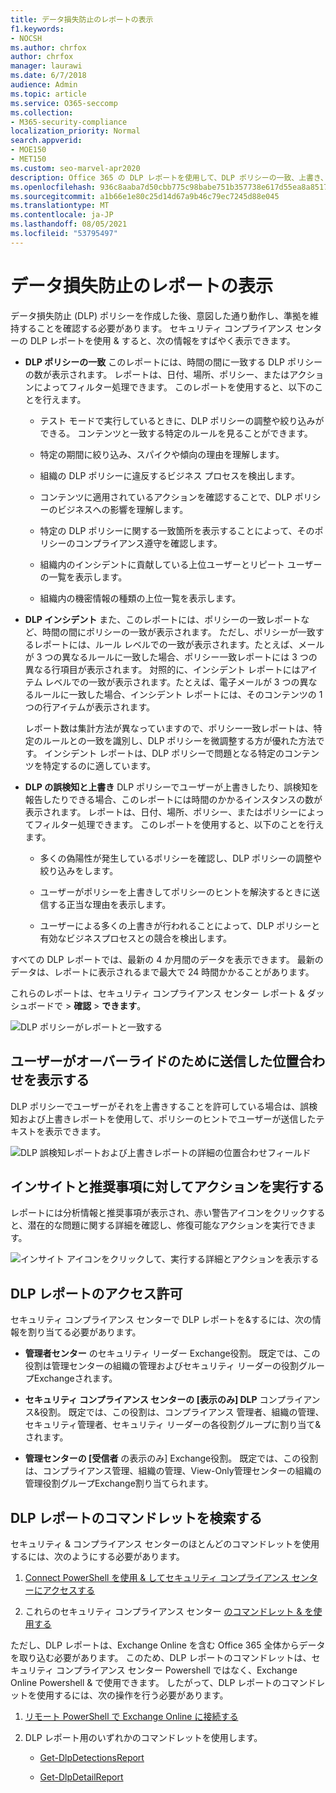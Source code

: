 ```yaml
---
title: データ損失防止のレポートの表示
f1.keywords:
- NOCSH
ms.author: chrfox
author: chrfox
manager: laurawi
ms.date: 6/7/2018
audience: Admin
ms.topic: article
ms.service: O365-seccomp
ms.collection:
- M365-security-compliance
localization_priority: Normal
search.appverid:
- MOE150
- MET150
ms.custom: seo-marvel-apr2020
description: Office 365 の DLP レポートを使用して、DLP ポリシーの一致、上書き、または誤検知の数を表示し、時間の流れによって上昇または下向きかどうかを確認します。
ms.openlocfilehash: 936c8aaba7d50cbb775c98babe751b357738e617d55ea8a8517a86c4f7cdb188
ms.sourcegitcommit: a1b66e1e80c25d14d67a9b46c79ec7245d88e045
ms.translationtype: MT
ms.contentlocale: ja-JP
ms.lasthandoff: 08/05/2021
ms.locfileid: "53795497"
---
```

# <a name="view-the-reports-for-data-loss-prevention"></a>データ損失防止のレポートの表示

データ損失防止 (DLP) ポリシーを作成した後、意図した通り動作し、準拠を維持することを確認する必要があります。 セキュリティ コンプライアンス センターの DLP レポートを使用 &amp; すると、次の情報をすばやく表示できます。
  
- **DLP ポリシーの一致** このレポートには、時間の間に一致する DLP ポリシーの数が表示されます。 レポートは、日付、場所、ポリシー、またはアクションによってフィルター処理できます。 このレポートを使用すると、以下のことを行えます。 
    
  - テスト モードで実行しているときに、DLP ポリシーの調整や絞り込みができる。 コンテンツと一致する特定のルールを見ることができます。
    
  - 特定の期間に絞り込み、スパイクや傾向の理由を理解します。
    
  - 組織の DLP ポリシーに違反するビジネス プロセスを検出します。
    
  - コンテンツに適用されているアクションを確認することで、DLP ポリシーのビジネスへの影響を理解します。
    
  - 特定の DLP ポリシーに関する一致箇所を表示することによって、そのポリシーのコンプライアンス遵守を確認します。
    
  - 組織内のインシデントに貢献している上位ユーザーとリピート ユーザーの一覧を表示します。
    
  - 組織内の機密情報の種類の上位一覧を表示します。
    
- **DLP インシデント** また、このレポートには、ポリシーの一致レポートなど、時間の間にポリシーの一致が表示されます。 ただし、ポリシーが一致するレポートには、ルール レベルでの一致が表示されます。たとえば、メールが 3 つの異なるルールに一致した場合、ポリシー一致レポートには 3 つの異なる行項目が表示されます。 対照的に、インシデント レポートにはアイテム レベルでの一致が表示されます。たとえば、電子メールが 3 つの異なるルールに一致した場合、インシデント レポートには、そのコンテンツの 1 つの行アイテムが表示されます。 
    
  レポート数は集計方法が異なっていますので、ポリシー一致レポートは、特定のルールとの一致を識別し、DLP ポリシーを微調整する方が優れた方法です。 インシデント レポートは、DLP ポリシーで問題となる特定のコンテンツを特定するのに適しています。
    
- **DLP の誤検知と上書き** DLP ポリシーでユーザーが上書きしたり、誤検知を報告したりできる場合、このレポートには時間のかかるインスタンスの数が表示されます。 レポートは、日付、場所、ポリシー、またはポリシーによってフィルター処理できます。 このレポートを使用すると、以下のことを行えます。 
    
  - 多くの偽陽性が発生しているポリシーを確認し、DLP ポリシーの調整や絞り込みをします。
    
  - ユーザーがポリシーを上書きしてポリシーのヒントを解決するときに送信する正当な理由を表示します。
    
  - ユーザーによる多くの上書きが行われることによって、DLP ポリシーと有効なビジネスプロセスとの競合を検出します。
    
すべての DLP レポートでは、最新の 4 か月間のデータを表示できます。 最新のデータは、レポートに表示されるまで最大で 24 時間かかることがあります。
  
これらのレポートは、セキュリティ コンプライアンス センター レポート &amp; ダッシュボードで \> **確認** \> **できます**。
  
![DLP ポリシーがレポートと一致する](../media/117d20c9-d379-403f-ad68-1f5cd6c4e5cf.png)
  
## <a name="view-the-justification-submitted-by-a-user-for-an-override"></a>ユーザーがオーバーライドのために送信した位置合わせを表示する

DLP ポリシーでユーザーがそれを上書きすることを許可している場合は、誤検知および上書きレポートを使用して、ポリシーのヒントでユーザーが送信したテキストを表示できます。
  
![DLP 誤検知レポートおよび上書きレポートの詳細の位置合わせフィールド](../media/e11e3126-026d-4e77-a16d-74a0686d1fa3.png)
  
## <a name="take-action-on-insights-and-recommendations"></a>インサイトと推奨事項に対してアクションを実行する

レポートには分析情報と推奨事項が表示され、赤い警告アイコンをクリックすると、潜在的な問題に関する詳細を確認し、修復可能なアクションを実行できます。
  
![インサイト アイコンをクリックして、実行する詳細とアクションを表示する](../media/51782036-7299-4960-8175-75c2b1637159.png)
  
## <a name="permissions-for-dlp-reports"></a>DLP レポートのアクセス許可

セキュリティ コンプライアンス センターで DLP レポートを&するには、次の情報を割り当てる必要があります。

- **管理者センター** のセキュリティ リーダー Exchange役割。 既定では、この役割は管理センターの組織の管理およびセキュリティ リーダーの役割グループExchangeされます。

- **セキュリティ コンプライアンス センターの [表示のみ] DLP** コンプライアンス&役割。 既定では、この役割は、コンプライアンス 管理者、組織の管理、セキュリティ管理者、セキュリティ リーダーの各役割グループに割り当て&されます。

- **管理センターの [受信者** の表示のみ] Exchange役割。 既定では、この役割は、コンプライアンス管理、組織の管理、View-Only管理センターの組織の管理役割グループExchange割り当てられます。

## <a name="find-the-cmdlets-for-the-dlp-reports"></a>DLP レポートのコマンドレットを検索する

セキュリティ &amp; コンプライアンス センターのほとんどのコマンドレットを使用するには、次のようにする必要があります。
  
1. [Connect PowerShell を使用 &amp; してセキュリティ コンプライアンス センターにアクセスする](/powershell/exchange/connect-to-scc-powershell&amp;clcid=0x409)
    
2. これらのセキュリティ コンプライアンス センター [のコマンドレット &amp; を使用する](/powershell/exchange/exchange-online-powershell)
    
ただし、DLP レポートは、Exchange Online を含む Office 365 全体からデータを取り込む必要があります。 このため、DLP レポートのコマンドレットは、セキュリティ コンプライアンス センター Powershell ではなく、Exchange Online Powershell &amp; で使用できます。 したがって、DLP レポートのコマンドレットを使用するには、次の操作を行う必要があります。
  
1. [リモート PowerShell で Exchange Online に接続する](/powershell/exchange/connect-to-exchange-online-powershell)
    
2. DLP レポート用のいずれかのコマンドレットを使用します。
    
      - [Get-DlpDetectionsReport](/powershell/module/exchange/get-dlpdetectionsreport)
    
      - [Get-DlpDetailReport](/powershell/module/exchange/get-dlpdetailreport)
